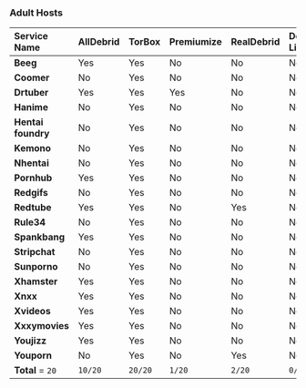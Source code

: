 
### Adult Hosts
| **Service Name**   | **AllDebrid** | **TorBox** | **Premiumize** | **RealDebrid** | **Debrid-Link** | **LinkSnappy** | **Mega-Debrid** | **Deepbrid** |
| :----------------- | :------------ | :--------- | :------------- | :------------- | :-------------- | :------------- | :-------------- | :----------- |
| **Beeg**           | Yes           | Yes        | No             | No             | No              | No             | No              | No           |
| **Coomer**         | No            | Yes        | No             | No             | No              | No             | No              | No           |
| **Drtuber**        | Yes           | Yes        | Yes            | No             | No              | No             | No              | No           |
| **Hanime**         | No            | Yes        | No             | No             | No              | No             | No              | No           |
| **Hentai foundry** | No            | Yes        | No             | No             | No              | No             | No              | No           |
| **Kemono**         | No            | Yes        | No             | No             | No              | No             | No              | No           |
| **Nhentai**        | No            | Yes        | No             | No             | No              | No             | No              | No           |
| **Pornhub**        | Yes           | Yes        | No             | No             | No              | No             | No              | No           |
| **Redgifs**        | No            | Yes        | No             | No             | No              | No             | No              | No           |
| **Redtube**        | Yes           | Yes        | No             | Yes            | No              | No             | No              | Yes          |
| **Rule34**         | No            | Yes        | No             | No             | No              | No             | No              | No           |
| **Spankbang**      | Yes           | Yes        | No             | No             | No              | No             | No              | No           |
| **Stripchat**      | No            | Yes        | No             | No             | No              | No             | No              | No           |
| **Sunporno**       | No            | Yes        | No             | No             | No              | No             | Yes             | No           |
| **Xhamster**       | Yes           | Yes        | No             | No             | No              | No             | No              | No           |
| **Xnxx**           | Yes           | Yes        | No             | No             | No              | No             | No              | No           |
| **Xvideos**        | Yes           | Yes        | No             | No             | No              | No             | No              | No           |
| **Xxxymovies**     | Yes           | Yes        | No             | No             | No              | No             | No              | No           |
| **Youjizz**        | Yes           | Yes        | No             | No             | No              | No             | No              | No           |
| **Youporn**        | No            | Yes        | No             | Yes            | No              | No             | No              | No           |
| **Total** = `20`   | `10/20`       | `20/20`    | `1/20`         | `2/20`         | `0/20`          | `0/20`         | `1/20`          | `1/20`       |